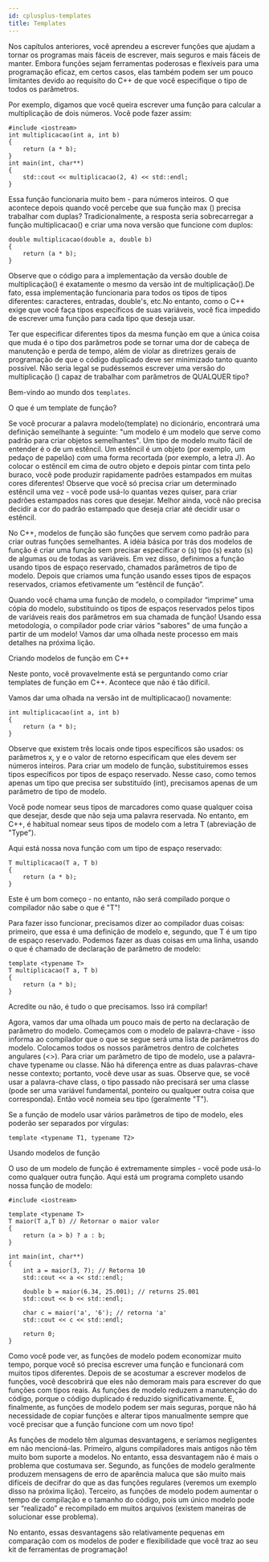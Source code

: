 ```yaml
---
id: cplusplus-templates
title: Templates
---
```


Nos capítulos anteriores, você aprendeu a escrever funções que ajudam a tornar os programas mais fáceis de escrever, mais seguros e mais fáceis de manter. Embora funções sejam ferramentas poderosas e flexíveis para uma programação eficaz, em certos casos, elas também podem ser um pouco limitantes devido ao requisito do C++ de que você especifique o tipo de todos os parâmetros.

Por exemplo, digamos que você queira escrever uma função para calcular a multiplicação de dois números. Você pode fazer assim:

```cpp{0}
#include <iostream>
int multiplicacao(int a, int b)
{
    return (a * b);
}
int main(int, char**)
{
    std::cout << multiplicacao(2, 4) << std::endl;
}
```

Essa função funcionaria muito bem - para números inteiros. O que acontece depois quando você percebe que sua função max () precisa trabalhar com duplas? Tradicionalmente, a resposta seria sobrecarregar a função multiplicacao() e criar uma nova versão que funcione com duplos:

```cpp{0}
double multiplicacao(double a, double b)
{
    return (a * b);
}
```

Observe que o código para a implementação da versão double de multiplicação() é exatamente o mesmo da versão int de multiplicação().De fato, essa implementação funcionaria para todos os tipos de tipos diferentes: caracteres, entradas, double's, etc.No entanto, como o C++ exige que você faça tipos específicos de suas variáveis, você fica impedido de escrever uma função para cada tipo que deseja usar.

Ter que especificar diferentes tipos da mesma função em que a única coisa que muda é o tipo dos parâmetros pode se tornar uma dor de cabeça de manutenção e perda de tempo, além de violar as diretrizes gerais de programação de que o código duplicado deve ser minimizado tanto quanto possível. Não seria legal se pudéssemos escrever uma versão do multiplicação () capaz de trabalhar com parâmetros de QUALQUER tipo?

Bem-vindo ao mundo dos `templates`.

O que é um template de função?

Se você procurar a palavra modelo(template) no dicionário, encontrará uma definição semelhante à seguinte: "um modelo é um modelo que serve como padrão para criar objetos semelhantes". Um tipo de modelo muito fácil de entender é o de um estêncil. Um estêncil é um objeto (por exemplo, um pedaço de papelão) com uma forma recortada (por exemplo, a letra J). Ao colocar o estêncil em cima de outro objeto e depois pintar com tinta pelo buraco, você pode produzir rapidamente padrões estampados em muitas cores diferentes! Observe que você só precisa criar um determinado estêncil uma vez - você pode usá-lo quantas vezes quiser, para criar padrões estampados nas cores que desejar. Melhor ainda, você não precisa decidir a cor do padrão estampado que deseja criar até decidir usar o estêncil.

No C++, modelos de função são funções que servem como padrão para criar outras funções semelhantes. A idéia básica por trás dos modelos de função é criar uma função sem precisar especificar o (s) tipo (s) exato (s) de algumas ou de todas as variáveis. Em vez disso, definimos a função usando tipos de espaço reservado, chamados parâmetros de tipo de modelo. Depois que criamos uma função usando esses tipos de espaços reservados, criamos efetivamente um “estêncil de função”.

Quando você chama uma função de modelo, o compilador “imprime” uma cópia do modelo, substituindo os tipos de espaços reservados pelos tipos de variáveis ​​reais dos parâmetros em sua chamada de função! Usando essa metodologia, o compilador pode criar vários "sabores" de uma função a partir de um modelo! Vamos dar uma olhada neste processo em mais detalhes na próxima lição.

Criando modelos de função em C++

Neste ponto, você provavelmente está se perguntando como criar templates de função em C++. Acontece que não é tão difícil.

Vamos dar uma olhada na versão int de multiplicacao() novamente:

```cpp{0}
int multiplicacao(int a, int b)
{
    return (a * b);
}
```

Observe que existem três locais onde tipos específicos são usados: os parâmetros x, y e o valor de retorno especificam que eles devem ser números inteiros. Para criar um modelo de função, substituiremos esses tipos específicos por tipos de espaço reservado. Nesse caso, como temos apenas um tipo que precisa ser substituído (int), precisamos apenas de um parâmetro de tipo de modelo.

Você pode nomear seus tipos de marcadores como quase qualquer coisa que desejar, desde que não seja uma palavra reservada. No entanto, em C++, é habitual nomear seus tipos de modelo com a letra T (abreviação de "Type").

Aqui está nossa nova função com um tipo de espaço reservado:

```cpp{0}
T multiplicacao(T a, T b)
{
    return (a * b);
}
```

Este é um bom começo - no entanto, não será compilado porque o compilador não sabe o que é "T"!

Para fazer isso funcionar, precisamos dizer ao compilador duas coisas: primeiro, que essa é uma definição de modelo e, segundo, que T é um tipo de espaço reservado. Podemos fazer as duas coisas em uma linha, usando o que é chamado de declaração de parâmetro de modelo:

```cpp{0}
template <typename T>
T multiplicacao(T a, T b)
{
    return (a * b);
}
```

Acredite ou não, é tudo o que precisamos. Isso irá compilar!

Agora, vamos dar uma olhada um pouco mais de perto na declaração de parâmetro do modelo. Começamos com o modelo de palavra-chave - isso informa ao compilador que o que se segue será uma lista de parâmetros do modelo. Colocamos todos os nossos parâmetros dentro de colchetes angulares (<>). Para criar um parâmetro de tipo de modelo, use a palavra-chave typename ou classe. Não há diferença entre as duas palavras-chave nesse contexto; portanto, você deve usar as suas. Observe que, se você usar a palavra-chave class, o tipo passado não precisará ser uma classe (pode ser uma variável fundamental, ponteiro ou qualquer outra coisa que corresponda). Então você nomeia seu tipo (geralmente "T").

Se a função de modelo usar vários parâmetros de tipo de modelo, eles poderão ser separados por vírgulas:

`template <typename T1, typename T2>`

Usando modelos de função

O uso de um modelo de função é extremamente simples - você pode usá-lo como qualquer outra função. Aqui está um programa completo usando nossa função de modelo:

```cpp{0}
#include <iostream>

template <typename T>
T maior(T a,T b) // Retornar o maior valor
{
    return (a > b) ? a : b;
}

int main(int, char**)
{
    int a = maior(3, 7); // Retorna 10
    std::cout << a << std::endl;

    double b = maior(6.34, 25.001); // returns 25.001
    std::cout << b << std::endl;

    char c = maior('a', '6'); // retorna 'a'
    std::cout << c << std::endl;

    return 0;
}
```

Como você pode ver, as funções de modelo podem economizar muito tempo, porque você só precisa escrever uma função e funcionará com muitos tipos diferentes. Depois de se acostumar a escrever modelos de funções, você descobrirá que eles não demoram mais para escrever do que funções com tipos reais. As funções de modelo reduzem a manutenção do código, porque o código duplicado é reduzido significativamente. E, finalmente, as funções de modelo podem ser mais seguras, porque não há necessidade de copiar funções e alterar tipos manualmente sempre que você precisar que a função funcione com um novo tipo!

As funções de modelo têm algumas desvantagens, e seríamos negligentes em não mencioná-las. Primeiro, alguns compiladores mais antigos não têm muito bom suporte a modelos. No entanto, essa desvantagem não é mais o problema que costumava ser. Segundo, as funções de modelo geralmente produzem mensagens de erro de aparência maluca que são muito mais difíceis de decifrar do que as das funções regulares (veremos um exemplo disso na próxima lição). Terceiro, as funções de modelo podem aumentar o tempo de compilação e o tamanho do código, pois um único modelo pode ser “realizado” e recompilado em muitos arquivos (existem maneiras de solucionar esse problema).

No entanto, essas desvantagens são relativamente pequenas em comparação com os modelos de poder e flexibilidade que você traz ao seu kit de ferramentas de programação!
